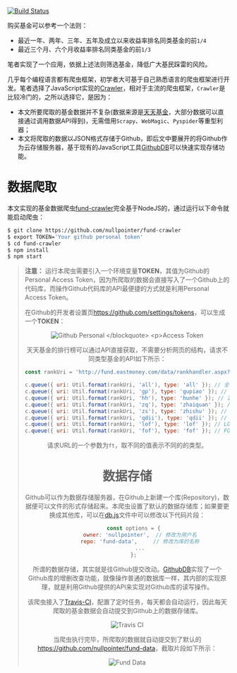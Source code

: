 [![Build Status](https://travis-ci.com/nullpointer/fund-crawler.svg?branch=master)](https://travis-ci.com/nullpointer/fund-crawler)

购买基金可以参考一个法则：

- 最近一年、两年、三年、五年及成立以来收益率排名同类基金的前`1/4`
- 最近三个月、六个月收益率排名同类基金的前`1/3`

笔者实现了一个应用，依据上述法则筛选基金，降低广大基民踩雷的风险。

几乎每个编程语言都有爬虫框架，初学者大可基于自己熟悉语言的爬虫框架进行开发。笔者选择了JavaScript实现的[Crawler](https://www.npmjs.com/package/crawler)，相对于主流的爬虫框架，`Crawler`是比较冷门的，之所以选择它，是因为：

- 本文所要爬取的基金数据并不复杂(数据来源是[天天基金](http://fund.eastmoney.com/)，大部分数据可以直接通过调用数据API得到)，无需借用`Scrapy`、`WebMagic`、`Pyspider`等重型利器；
- 本文将爬取的数据以JSON格式存储于Github，即后文中要展开的将Github作为云存储服务器，基于现有的JavaScript工具[GithubDB](https://www.npmjs.com/package/github-db)可以快速实现存储功能。

# 数据爬取

本文实现的基金数据爬虫[fund-crawler](https://github.com/nullpointer/fund-crawler)完全基于NodeJS的，通过运行以下命令就能启动爬虫：

```sh
$ git clone https://github.com/nullpointer/fund-crawler
$ export TOKEN='Your github personal token'
$ cd fund-crawler
$ npm install
$ npm start
```

> **注意：** 运行本爬虫需要引入一个环境变量**TOKEN**，其值为Github的Personal Access Token，因为所爬取的数据会直接写入了一个Github上的代码库，而操作Github代码库的API最便捷的方式就是利用Personal Access Token。
>
> 在Github的开发者设置页<https://github.com/settings/tokens>，可以生成一个**TOKEN**：
>
> <div align="center"><img src="./images/fundcrawler-github-token.png" alt="Github Personal
Access Token"/></div>

天天基金的排行榜可以通过API直接获取，不需要分析网页的结构，请求不同类型基金的API如下所示：

```javascript
const rankUri = 'http://fund.eastmoney.com/data/rankhandler.aspx?op=ph&dt=kf&ft=%s&rs=&gs=0&sc=zzf&st=desc&pi=1&pn=10000&dx=1'

c.queue({ uri: Util.format(rankUri, 'all'), type: 'all' }); // 全部
c.queue({ uri: Util.format(rankUri, 'gp'), type: 'gupiao' }); // 股票型
c.queue({ uri: Util.format(rankUri, 'hh'), type: 'hunhe' }); // 混合型
c.queue({ uri: Util.format(rankUri, 'zq'), type: 'zhaiquan' }); // 债券型
c.queue({ uri: Util.format(rankUri, 'zs'), type: 'zhishu' }); // 指数型
c.queue({ uri: Util.format(rankUri, 'qdii'), type: 'qdii' }); // QDII
c.queue({ uri: Util.format(rankUri, 'lof'), type: 'lof' }); // LOF
c.queue({ uri: Util.format(rankUri, 'fof'), type: 'fof' }); // FOF
```

请求URL的一个参数为`ft`，取不同的值表示不同的的类型。


# 数据存储

Github可以作为数据存储服务器，在Github上新建一个库(Repository)，数据便可以文件的形式存储起来。本爬虫设置了默认的数据存储库；如果要更换成其他库，可以在[db.js](https://github.com/nullpointer/fund-crawler/blob/master/src/db.js)文件中可以修改以下代码片段：

```javascript
    const options = {
        owner: 'nullpointer',  // 修改为用户名
        repo: 'fund-data',     // 修改为库的名称
        ...
    };
```

所谓的数据存储，其实就是往Github提交改动。[GithubDB](https://www.npmjs.com/package/github-db)实现了一个Github库的增删改查功能，就像操作普通的数据库一样，其内部的实现原理，就是利用Github提供的API来实现对Github库的读写操作。

该爬虫接入了[Travis-CI](https://travis-ci.com/nullpointer/fund-crawler)，配置了定时任务，每天都会自动运行，因此每天爬取的基金数据会自动提交到Github上的数据存储库。

<div align="center"><img src="./images/fundcrawler-travis-ci.png" alt="Travis CI"/></div>

当爬虫执行完毕，所爬取的数据就自动提交到了默认的<https://github.com/nullpointer/fund-data>，截取片段如下所示：

<div align="center"><img src="./images/fundcrawler-fund-data.png" alt="Fund Data"/></div>
